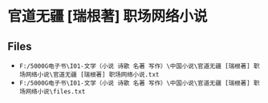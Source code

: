 # 官道无疆 [瑞根著] 职场网络小说

## Files

- `F:/5000G电子书\I01-文学（小说 诗歌 名著 写作）\中国小说\官道无疆 [瑞根著] 职场网络小说\官道无疆 [瑞根著] 职场网络小说.txt`
- `F:/5000G电子书\I01-文学（小说 诗歌 名著 写作）\中国小说\官道无疆 [瑞根著] 职场网络小说\files.txt`
